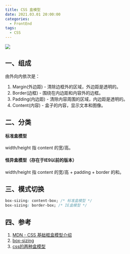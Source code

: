 ```yaml
---
title: CSS 盒模型
date: 2021.03.01 20:00:00
categories:
  - FrontEnd
tags:
  - CSS
---
```


<img src="https://cdn.fblog.top/blog/images/css/box.png">

## 一、组成

由外向内依次是：

1. Margin(外边距) - 清除边框外的区域，外边距是透明的。
2. Border(边框) - 围绕在内边距和内容外的边框。
3. Padding(内边距) - 清除内容周围的区域，内边距是透明的。
4. Content(内容) - 盒子的内容，显示文本和图像。

## 二、分类

#### 标准盒模型

width/height 指 content 的宽/高。

#### 怪异盒模型（存在于IE9以前的版本）

width/height 指 content 的宽/高 + padding + border 的和。

## 三、模式切换

```css
box-sizing: content-box; /* 标准盒模型 */
box-sizing: border-box; /* IE盒模型 */
```

## 四、参考
1. [MDN - CSS 基础框盒模型介绍](https://developer.mozilla.org/zh-CN/docs/Web/CSS/CSS_Box_Model/Introduction_to_the_CSS_box_model)
2. [box-sizing](https://developer.mozilla.org/zh-CN/docs/Web/CSS/box-sizing)
3. [css的两种盒模型](https://blog.csdn.net/zwkkkk1/article/details/79678177)
